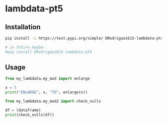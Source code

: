 # lambdata-pt5


## Installation


```sh
pip install -i https://test.pypi.org/simple/ DRodriguez615-lambdata-pt4

# in future maybe:
#pip install DRodriguez615-lambdata-pt4 
``` 

## Usage

```py
from my_lambdata.my_mod import enlarge

x = 5
print("ENLARGE", x, "TO", enlarge(x))
```

```py
from my_lambdata.my_mod2 import check_nulls

df = (dataframe)
print(check_nulls(df))
```